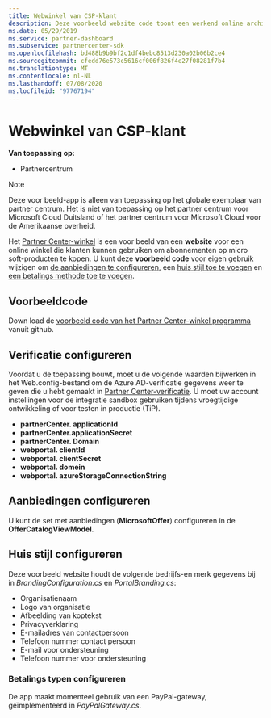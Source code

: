 ```yaml
---
title: Webwinkel van CSP-klant
description: Deze voorbeeld website code toont een werkend online archief voor klanten om abonnementen op micro soft-producten te kopen.
ms.date: 05/29/2019
ms.service: partner-dashboard
ms.subservice: partnercenter-sdk
ms.openlocfilehash: bd488b9b9bf2c1df4bebc8513d230a02b06b2ce4
ms.sourcegitcommit: cfedd76e573c5616cf006f826f4e27f08281f7b4
ms.translationtype: MT
ms.contentlocale: nl-NL
ms.lasthandoff: 07/08/2020
ms.locfileid: "97767194"
---
```

# <a name="csp-customer-web-storefront"></a>Webwinkel van CSP-klant

**Van toepassing op:**

- Partnercentrum

> [!NOTE]
> Deze voor beeld-app is alleen van toepassing op het globale exemplaar van partner centrum. Het is niet van toepassing op het partner centrum voor Microsoft Cloud Duitsland of het partner centrum voor Microsoft Cloud voor de Amerikaanse overheid.

Het [Partner Center-winkel](https://github.com/Microsoft/Partner-Center-Storefront) is een voor beeld van een **website** voor een online winkel die klanten kunnen gebruiken om abonnementen op micro soft-producten te kopen. U kunt deze **voorbeeld code** voor eigen gebruik wijzigen om [de aanbiedingen te configureren](#configure-offers), een [huis stijl toe te voegen](#configure-branding) en [een betalings methode toe te voegen](#configure-payment-types).

## <a name="sample-code"></a>Voorbeeldcode

Down load de [voorbeeld code van het Partner Center-winkel programma](https://github.com/Microsoft/Partner-Center-Storefront) vanuit github.

## <a name="configure-authentication"></a>Verificatie configureren

Voordat u de toepassing bouwt, moet u de volgende waarden bijwerken in het Web.config-bestand om de Azure AD-verificatie gegevens weer te geven die u hebt gemaakt in [Partner Center-verificatie](partner-center-authentication.md). U moet uw account instellingen voor de integratie sandbox gebruiken tijdens vroegtijdige ontwikkeling of voor testen in productie (TiP).

- **partnerCenter. applicationId**
- **partnerCenter.applicationSecret**
- **partnerCenter. Domain**
- **webportal. clientId**
- **webportal. clientSecret**
- **webportal. domein**
- **webportal. azureStorageConnectionString**

## <a name="configure-offers"></a>Aanbiedingen configureren

U kunt de set met aanbiedingen (**MicrosoftOffer**) configureren in de **OfferCatalogViewModel**.

## <a name="configure-branding"></a>Huis stijl configureren

Deze voorbeeld website houdt de volgende bedrijfs-en merk gegevens bij in *BrandingConfiguration.cs* en *PortalBranding.cs*:

- Organisatienaam
- Logo van organisatie
- Afbeelding van koptekst
- Privacyverklaring
- E-mailadres van contactpersoon
- Telefoon nummer contact persoon
- E-mail voor ondersteuning
- Telefoon nummer voor ondersteuning

### <a name="configure-payment-types"></a>Betalings typen configureren

De app maakt momenteel gebruik van een PayPal-gateway, geïmplementeerd in *PayPalGateway.cs*.